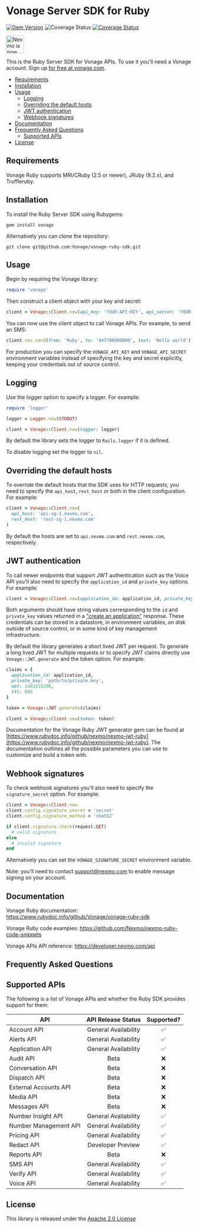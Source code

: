 # Vonage Server SDK for Ruby

[![Gem Version](https://badge.fury.io/rb/vonage.svg)](https://badge.fury.io/rb/vonage) ![Coverage Status](https://github.com/Vonage/vonage-ruby-sdk/workflows/CI/badge.svg) [![Coverage Status](https://coveralls.io/repos/github/Vonage/vonage-ruby-sdk/badge.svg?branch=master)](https://coveralls.io/github/Vonage/vonage-ruby-sdk?branch=master)

<img src="https://developer.nexmo.com/assets/images/Vonage_Nexmo.svg" height="48px" alt="Nexmo is now known as Vonage" />

This is the Ruby Server SDK for Vonage APIs. To use it you'll
need a Vonage account. Sign up [for free at vonage.com][signup].

* [Requirements](#requirements)
* [Installation](#installation)
* [Usage](#usage)
    * [Logging](#logging)
    * [Overriding the default hosts](#overriding-the-default-hosts)
    * [JWT authentication](#jwt-authentication)
    * [Webhook signatures](#webhook-signatures)
* [Documentation](#documentation)
* [Frequently Asked Questions](#frequently-asked-questions)
    * [Supported APIs](#supported-apis)
* [License](#license)


## Requirements

Vonage Ruby supports MRI/CRuby (2.5 or newer), JRuby (9.2.x), and Truffleruby.


## Installation

To install the Ruby Server SDK using Rubygems:

    gem install vonage

Alternatively you can clone the repository:

    git clone git@github.com:Vonage/vonage-ruby-sdk.git


## Usage

Begin by requiring the Vonage library:

```ruby
require 'vonage'
```

Then construct a client object with your key and secret:

```ruby
client = Vonage::Client.new(api_key: 'YOUR-API-KEY', api_secret: 'YOUR-API-SECRET')
```

You can now use the client object to call Vonage APIs. For example, to send an SMS:

```ruby
client.sms.send(from: 'Ruby', to: '447700900000', text: 'Hello world')
```

For production you can specify the `VONAGE_API_KEY` and `VONAGE_API_SECRET`
environment variables instead of specifying the key and secret explicitly,
keeping your credentials out of source control.


## Logging

Use the logger option to specify a logger. For example:

```ruby
require 'logger'

logger = Logger.new(STDOUT)

client = Vonage::Client.new(logger: logger)
```

By default the library sets the logger to `Rails.logger` if it is defined.

To disable logging set the logger to `nil`.


## Overriding the default hosts

To override the default hosts that the SDK uses for HTTP requests, you need to
specify the `api_host`, `rest_host` or both in the client configuration. For example:

```ruby
client = Vonage::Client.new(
  api_host: 'api-sg-1.nexmo.com',
  rest_host: 'rest-sg-1.nexmo.com'
)
```

By default the hosts are set to `api.nexmo.com` and `rest.nexmo.com`, respectively.


## JWT authentication

To call newer endpoints that support JWT authentication such as the Voice API you'll
also need to specify the `application_id` and `private_key` options. For example:

```ruby
client = Vonage::Client.new(application_id: application_id, private_key: private_key)
```

Both arguments should have string values corresponding to the `id` and `private_key`
values returned in a ["create an application"](https://developer.nexmo.com/api/application.v2#createApplication)
response. These credentials can be stored in a datastore, in environment variables,
on disk outside of source control, or in some kind of key management infrastructure.

By default the library generates a short lived JWT per request. To generate a long lived
JWT for multiple requests or to specify JWT claims directly use `Vonage::JWT.generate` and
the token option. For example:

```ruby
claims = {
  application_id: application_id,
  private_key: 'path/to/private.key',
  nbf: 1483315200,
  ttl: 800
}

token = Vonage::JWT.generate(claims)

client = Vonage::Client.new(token: token)
````

Documentation for the Vonage Ruby JWT generator gem can be found at
[https://www.rubydoc.info/github/nexmo/nexmo-jwt-ruby](https://www.rubydoc.info/github/nexmo/nexmo-jwt-ruby).
The documentation outlines all the possible parameters you can use to customize and build a token with.

## Webhook signatures

To check webhook signatures you'll also need to specify the `signature_secret` option. For example:

```ruby
client = Vonage::Client.new
client.config.signature_secret = 'secret'
client.config.signature_method = 'sha512'

if client.signature.check(request.GET)
  # valid signature
else
  # invalid signature
end
```

Alternatively you can set the `VONAGE_SIGNATURE_SECRET` environment variable.

Note: you'll need to contact support@nexmo.com to enable message signing on your account.


## Documentation

Vonage Ruby documentation: https://www.rubydoc.info/github/Vonage/vonage-ruby-sdk

Vonage Ruby code examples: https://github.com/Nexmo/nexmo-ruby-code-snippets

Vonage APIs API reference: https://developer.nexmo.com/api

## Frequently Asked Questions

## Supported APIs

The following is a list of Vonage APIs and whether the Ruby SDK provides support for them:

| API   | API Release Status |  Supported?
|----------|:---------:|:-------------:|
| Account API | General Availability |✅|
| Alerts API | General Availability |✅|
| Application API | General Availability |✅|
| Audit API | Beta |❌|
| Conversation API | Beta |❌|
| Dispatch API | Beta |❌|
| External Accounts API | Beta |❌|
| Media API | Beta | ❌|
| Messages API | Beta |❌|
| Number Insight API | General Availability |✅|
| Number Management API | General Availability |✅|
| Pricing API | General Availability |✅|
| Redact API | Developer Preview |✅|
| Reports API | Beta |❌|
| SMS API | General Availability |✅|
| Verify API | General Availability |✅|
| Voice API | General Availability |✅|

## License

This library is released under the [Apache 2.0 License][license]

[signup]: https://dashboard.nexmo.com/sign-up?utm_source=DEV_REL&utm_medium=github&utm_campaign=ruby-client-library
[license]: LICENSE.txt
